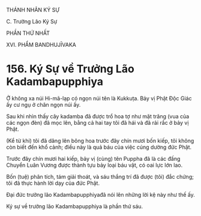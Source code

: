 THÁNH NHÂN KÝ SỰ

C. Trưởng Lão Ký Sự

PHẦN THỨ NHẤT

XVI. PHẨM BANDHUJĪVAKA

# 156. Ký Sự về Trưởng Lão Kadambapupphiya

Ở không xa núi Hi-mã-lạp có ngọn núi tên là Kukkuṭa. Bảy vị Phật Độc Giác ấy cư ngụ ở chân ngọn núi ấy.

Sau khi nhìn thấy cây kadamba đã được trổ hoa tợ như mặt trăng (vua của các ngọn đèn) đã mọc lên, bằng cả hai tay tôi đã hái và đã rải rắc ở bảy vị Phật.

(Kể từ khi) tôi đã dâng lên bông hoa trước đây chín mươi bốn kiếp, tôi không còn biết đến khổ cảnh; điều này là quả báu của việc cúng dường đức Phật.

Trước đây chín mươi hai kiếp, bảy vị (cùng) tên Puppha đã là các đấng Chuyển Luân Vương được thành tựu bảy loại báu vật, có oai lực lớn lao.

Bốn (tuệ) phân tích, tám giải thoát, và sáu thắng trí đã được (tôi) đắc chứng; tôi đã thực hành lời dạy của đức Phật.

Đại đức trưởng lão Kadambapupphiyađã nói lên những lời kệ này như thế ấy.

Ký sự về trưởng lão Kadambapupphiya là phần thứ sáu.
